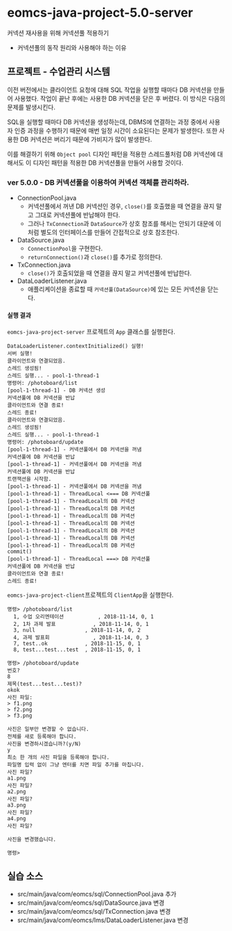 # eomcs-java-project-5.0-server

커넥션 재사용을 위해 커넥션풀 적용하기

- 커넥션풀의 동작 원리와 사용해야 하는 이유

## 프로젝트 - 수업관리 시스템  

이전 버전에서는 클라이언트 요청에 대해 SQL 작업을 실행할 때마다 DB 커넥션을 만들어 사용했다. 작업이 끝난 후에는 사용한 DB 커넥션을 닫은 후 버렸다. 이 방식은 다음의 문제를 발생시킨다. 

SQL을 실행할 때마다 DB 커넥션을 생성하는데, DBMS에 연결하는 과정 중에서 사용자 인증 과정을 수행하기 때문에 매번 일정 시간이 소요된다는 문제가 발생한다. 또한 사용한 DB 커넥션은 버리기 때문에 가비지가 많이 발생한다.

이를 해결하기 위해 `Object pool` 디자인 패턴을 적용한 스레드풀처럼 DB 커넥션에 대해서도 이 디자인 패턴을 적용한 DB 커넥션풀을 만들어 사용할 것이다.

### ver 5.0.0 - DB 커넥션풀을 이용하여 커넥션 객체를 관리하라.

- ConnectionPool.java
    - 커넥션풀에서 꺼낸 DB 커넥션인 경우, `close()`를 호출했을 때 연결을 끊지 말고 그대로 커넥션풀에 반납해야 한다.  
    - 그러나 `TxConnection`과 `DataSource`가 상호 참조를 해서는 안되기 대문에 이처럼 별도의 인터페이스를 만들어 간접적으로 상호 참조한다.
- DataSource.java
    - `ConnectionPool`을 구현한다.
    - `returnConnection()`과 `close()`를 추가로 정의한다.
- TxConnection.java
    - `close()`가 호출되었을 때 연결을 끊지 말고 커넥션풀에 반납한다.
- DataLoaderListener.java
    - 애플리케이션을 종료할 때 `커넥션풀(DataSource)`에 있는 모든 커넥션을 닫는다.

#### 실행 결과

`eomcs-java-project-server` 프로젝트의 `App` 클래스를 실행한다.
```
DataLoaderListener.contextInitialized() 실행!
서버 실행!
클라이언트와 연결되었음.
스레드 생성됨!
스레드 실행... - pool-1-thread-1
명령어: /photoboard/list
[pool-1-thread-1] - DB 커넥션 생성
커넥션풀에 DB 커넥션을 반납
클라이언트와 연결 종료!
스레드 종료!
클라이언트와 연결되었음.
스레드 생성됨!
스레드 실행... - pool-1-thread-1
명령어: /photoboard/update
[pool-1-thread-1] - 커넥션풀에서 DB 커넥션을 꺼냄
커넥션풀에 DB 커넥션을 반납
[pool-1-thread-1] - 커넥션풀에서 DB 커넥션을 꺼냄
커넥션풀에 DB 커넥션을 반납
트랜잭션을 시작함.
[pool-1-thread-1] - 커넥션풀에서 DB 커넥션을 꺼냄
[pool-1-thread-1] - ThreadLocal <=== DB 커넥션풀
[pool-1-thread-1] - ThreadLocal의 DB 커넥션
[pool-1-thread-1] - ThreadLocal의 DB 커넥션
[pool-1-thread-1] - ThreadLocal의 DB 커넥션
[pool-1-thread-1] - ThreadLocal의 DB 커넥션
[pool-1-thread-1] - ThreadLocal의 DB 커넥션
[pool-1-thread-1] - ThreadLocal의 DB 커넥션
[pool-1-thread-1] - ThreadLocal의 DB 커넥션
commit()
[pool-1-thread-1] - ThreadLocal ===> DB 커넥션풀
커넥션풀에 DB 커넥션을 반납
클라이언트와 연결 종료!
스레드 종료!

```

`eomcs-java-project-client`프로젝트의 `ClientApp`을 실행한다.

```
명령> /photoboard/list
  1, 수업 오리엔테이션           , 2018-11-14, 0, 1
  2, 1차 과제 발표            , 2018-11-14, 0, 1
  3, null                , 2018-11-14, 0, 2
  4, 과제 발표회              , 2018-11-14, 0, 3
  7, test..ok            , 2018-11-15, 0, 1
  8, test...test...test  , 2018-11-15, 0, 1

명령> /photoboard/update
번호?
8
제목(test...test...test)?
okok
사진 파일:
> f1.png
> f2.png
> f3.png

사진은 일부만 변경할 수 없습니다.
전체를 새로 등록해야 합니다.
사진을 변경하시겠습니까?(y/N)
y
최소 한 개의 사진 파일을 등록해야 합니다.
파일명 입력 없이 그냥 엔터를 치면 파일 추가를 마칩니다.
사진 파일?
a1.png
사진 파일?
a2.png
사진 파일?
a3.png
사진 파일?
a4.png
사진 파일?

사진을 변경했습니다.

명령> 

```

## 실습 소스

- src/main/java/com/eomcs/sql/ConnectionPool.java 추가
- src/main/java/com/eomcs/sql/DataSource.java 변경
- src/main/java/com/eomcs/sql/TxConnection.java 변경
- src/main/java/com/eomcs/lms/DataLoaderListener.java 변경
